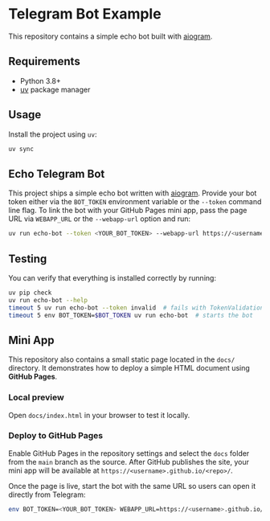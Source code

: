 # Telegram Bot Example

This repository contains a simple echo bot built with [aiogram](https://github.com/aiogram/aiogram).

## Requirements

- Python 3.8+
- [uv](https://github.com/astral-sh/uv) package manager

## Usage

Install the project using `uv`:

```bash
uv sync
```

## Echo Telegram Bot

This project ships a simple echo bot written with
[aiogram](https://github.com/aiogram/aiogram). Provide your bot token either via
the `BOT_TOKEN` environment variable or the `--token` command line flag. To link
the bot with your GitHub Pages mini app, pass the page URL via `WEBAPP_URL` or
the `--webapp-url` option and run:

```bash
uv run echo-bot --token <YOUR_BOT_TOKEN> --webapp-url https://<username>.github.io/<repo>/
```

## Testing

You can verify that everything is installed correctly by running:

```bash
uv pip check
uv run echo-bot --help
timeout 5 uv run echo-bot --token invalid  # fails with TokenValidationError
timeout 5 env BOT_TOKEN=$BOT_TOKEN uv run echo-bot  # starts the bot
```

## Mini App

This repository also contains a small static page located in the `docs/` directory.
It demonstrates how to deploy a simple HTML document using **GitHub Pages**.

### Local preview

Open `docs/index.html` in your browser to test it locally.

### Deploy to GitHub Pages

Enable GitHub Pages in the repository settings and select the `docs` folder from the `main` branch as the source. After GitHub publishes the site, your mini app will be available at `https://<username>.github.io/<repo>/`.

Once the page is live, start the bot with the same URL so users can open it directly from Telegram:

```bash
env BOT_TOKEN=<YOUR_BOT_TOKEN> WEBAPP_URL=https://<username>.github.io/<repo>/ uv run echo-bot
```
